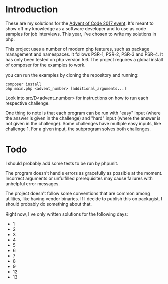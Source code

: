 # Introduction

These are my solutions for the [Advent of Code 2017 event](http://adventofcode.com/2017).
It's meant to show off my knowledge as a software developer and to use as code samples for job interviews.
This year, I've chosen to write my solutions in php.

This project uses a number of modern php features, such as package management and namespaces.
It follows PSR-1, PSR-2, PSR-3 and PSR-4.
It has only been tested on php version 5.6.
The project requires a global install of composer for the examples to work.

you can run the examples by cloning the repository and running:

```shell
composer install
php main.php <advent_number> [additional_arguments...]
```

Look into src/D&lt;advent_number&gt; for instructions on how to run each respective challenge.

One thing to note is that each program can be run with "easy" input (where the answer is given in the challenge)
and "hard" input (where the answer is not given in the challenge).
Some challenges have multiple easy inputs, like challenge 1.
For a given input, the subprogram solves both challenges.

# Todo
I should probably add some tests to be run by phpunit.

The program doesn't handle errors as gracefully as possible at the moment.
Incorrect arguments or unfulfilled prerequisites may cause failures with unhelpful error messages.

The project doesn't follow some conventions that are common among utilities, like having vendor binaries.
If I decide to publish this on packagist, I should probably do something about that.

Right now, I've only written solutions for the following days:
* 1
* 2
* 3
* 4
* 5
* 6
* 7
* 8
* 9
* 12
* 13